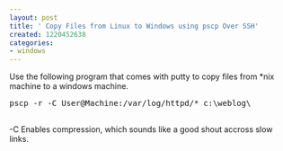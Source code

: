 ```yaml
---
layout: post
title: ' Copy Files from Linux to Windows using pscp Over SSH'
created: 1220452638
categories:
- windows
---
```

<p>Use the following program that comes with putty to copy files from *nix machine to a windows machine.</p>
<pre>
pscp -r -C User@Machine:/var/log/httpd/* c:\weblog\
<br /></pre>
<p>-C Enables compression, which sounds like a good shout accross slow links.</p>
